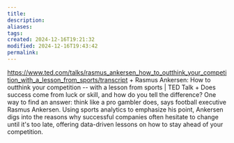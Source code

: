 ```yaml
---
title: 
description: 
aliases: 
tags: 
created: 2024-12-16T19:21:32
modified: 2024-12-16T19:43:42
permalink: 
---
```




https://www.ted.com/talks/rasmus_ankersen_how_to_outthink_your_competition_with_a_lesson_from_sports/transcript + Rasmus Ankersen: How to outthink your competition -- with a lesson from sports | TED Talk + Does success come from luck or skill, and how do you tell the difference? One way to find an answer: think like a pro gambler does, says football executive Rasmus Ankersen. Using sports analytics to emphasize his point, Ankersen digs into the reasons why successful companies often hesitate to change until it's too late, offering data-driven lessons on how to stay ahead of your competition.
